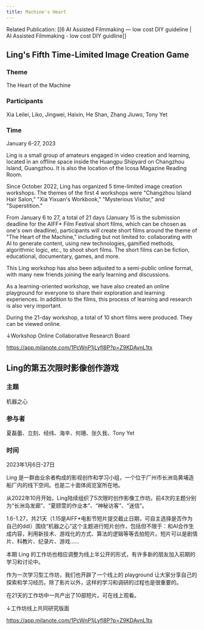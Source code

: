 ```yaml
---
title: Machine's Heart
---
```



Related Publication:  [[6 AI Assisted Filmmaking — low cost DIY guideline | AI Assisted Filmmaking - low cost DIY guidline]]

## Ling's Fifth Time-Limited Image Creation Game

### Theme 
The Heart of the Machine

### Participants
Xia Leilei, Liko, Jingwei, Haixin, He Shan, Zhang Jiuwo, Tony Yet

### Time
January 6-27, 2023

Ling is a small group of amateurs engaged in video creation and learning, located in an offline space inside the Huangpu Shipyard on Changzhou Island, Guangzhou. It is also the location of the Icosa Magazine Reading Room.

Since October 2022, Ling has organized 5 time-limited image creation workshops. The themes of the first 4 workshops were "Changzhou Island Hair Salon," "Xia Yixuan's Workbook," "Mysterious Visitor," and "Superstition."

From January 6 to 27, a total of 21 days (January 15 is the submission deadline for the AIFF\* Film Festival short films, which can be chosen as one's own deadline), participants will create short films around the theme of "The Heart of the Machine," including but not limited to: collaborating with AI to generate content, using new technologies, gamified methods, algorithmic logic, etc., to shoot short films. The short films can be fiction, educational, documentary, games, and more.

This Ling workshop has also been adjusted to a semi-public online format, with many new friends joining the early learning and discussions.

As a learning-oriented workshop, we have also created an online playground for everyone to share their exploration and learning experiences. In addition to the films, this process of learning and research is also very important.

During the 21-day workshop, a total of 10 short films were produced. They can be viewed online.

↓Workshop Online Collaborative Research Board

https://app.milanote.com/1PcWnP1jLyfl8P?p=Z9KDAvnL1tx

## Ling的第五次限时影像创作游戏

### 主题
机器之心

### 参与者
夏磊蕾、立刻、经纬、海辛、何珊、张久我、Tony Yet

### 时间
2023年1月6日-27日

Ling 是一群由业余者构成的影视创作和学习小组，一个位于广州市长洲岛黄埔造船厂内的线下空间。也是二十面体阅览室所在地。

从2022年10月开始，Ling陆续组织了5次限时创作影像工作坊。前4次的主题分别为“长洲岛发廊”、“夏颐萱的作业本”、“神秘访客”、“迷信”。

1.6-1.27，共21天（1.15是AIFF*电影节短片提交截止日期，可自主选择是否作为自己的ddl）围绕“机器之心”这个主题进行短片创作，包括但不限于：和AI合作生成内容，利用新技术、游戏化的方式、算法的逻辑等等去拍短片。短片可以是剧情片、科教片、纪录片、游戏……

本期 Ling 的工作坊也相应调整为线上半公开的形式，有许多新的朋友加入前期的学习和讨论中。

作为一次学习型工作坊，我们也开辟了一个线上的 playground 让大家分享自己的探索和学习经历。除了影片以外，这样的学习和调研的过程也是很重要的。

在21天的工作坊中一共产出了10部短片。可在线上观看。

↓工作坊线上共同研究版面

https://app.milanote.com/1PcWnP1jLyfl8P?p=Z9KDAvnL1tx